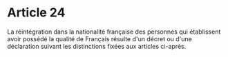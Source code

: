 # Article 24

La réintégration dans la nationalité française des personnes qui établissent avoir possédé la qualité de Français résulte d'un décret ou d'une déclaration suivant les distinctions fixées aux articles ci-après.
